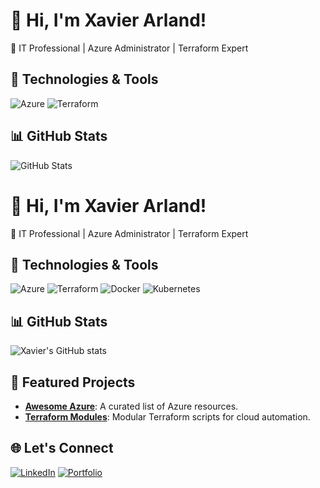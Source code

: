 # 👋 Hi, I'm Xavier Arland!
🚀 IT Professional | Azure Administrator | Terraform Expert

## 🔧 Technologies & Tools
![Azure](https://img.shields.io/badge/Azure-0078D4?logo=microsoftazure&logoColor=white)
![Terraform](https://img.shields.io/badge/Terraform-623CE4?logo=terraform&logoColor=white)

## 📊 GitHub Stats
![GitHub Stats](https://github-readme-stats.vercel.app/api?username=YourUsername&show_icons=true&theme=radical)


# 👋 Hi, I'm Xavier Arland!
🚀 IT Professional | Azure Administrator | Terraform Expert

## 🔧 Technologies & Tools
![Azure](https://img.shields.io/badge/Azure-0078D4?logo=microsoftazure&logoColor=white)
![Terraform](https://img.shields.io/badge/Terraform-623CE4?logo=terraform&logoColor=white)
![Docker](https://img.shields.io/badge/Docker-2496ED?logo=docker&logoColor=white)
![Kubernetes](https://img.shields.io/badge/Kubernetes-326CE5?logo=kubernetes&logoColor=white)

## 📊 GitHub Stats
![Xavier's GitHub stats](https://github-readme-stats.vercel.app/api?username=Xavier-Arland&show_icons=true&theme=radical)

## 🌟 Featured Projects
- [**Awesome Azure**](https://github.com/Xavier-Arland/awesome-azure): A curated list of Azure resources.
- [**Terraform Modules**](https://github.com/Xavier-Arland/terraform-modules): Modular Terraform scripts for cloud automation.

## 🌐 Let's Connect
[![LinkedIn](https://img.shields.io/badge/LinkedIn-0A66C2?logo=linkedin&logoColor=white)](https://linkedin.com/in/Xavier-Arland)
[![Portfolio](https://img.shields.io/badge/Portfolio-000?logo=vercel&logoColor=white)](https://xavierarland.dev)
